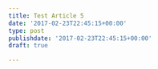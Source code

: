 ```yaml
---
title: Test Article 5
date: '2017-02-23T22:45:15+00:00'
type: post
publishdate: '2017-02-23T22:45:15+00:00'
draft: true

---
```

